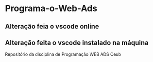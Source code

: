 # Programa-o-Web-Ads

## Alteração feia o vscode online

## Alteração feita o vscode instalado na máquina

Repositório da disciplina de Programação WEB ADS Ceub
